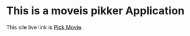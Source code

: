 # This is a moveis pikker Application 

This sile live link is [Pick Movie](https://github.com/facebook/create-react-app).

